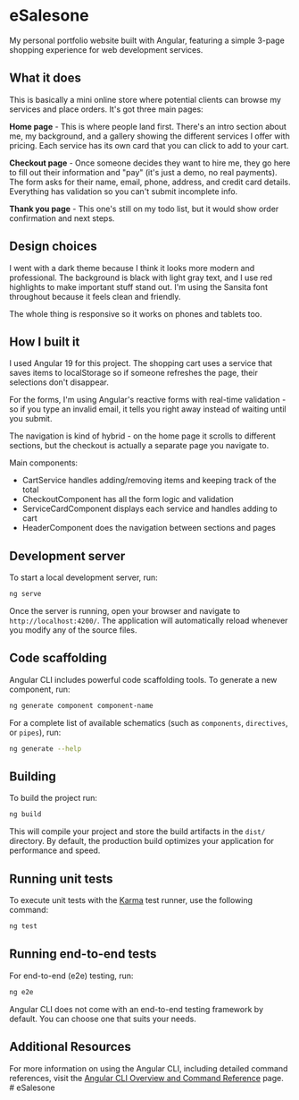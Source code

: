 # eSalesone

My personal portfolio website built with Angular, featuring a simple 3-page shopping experience for web development services.

## What it does

This is basically a mini online store where potential clients can browse my services and place orders. It's got three main pages:

**Home page** - This is where people land first. There's an intro section about me, my background, and a gallery showing the different services I offer with pricing. Each service has its own card that you can click to add to your cart.

**Checkout page** - Once someone decides they want to hire me, they go here to fill out their information and "pay" (it's just a demo, no real payments). The form asks for their name, email, phone, address, and credit card details. Everything has validation so you can't submit incomplete info.

**Thank you page** - This one's still on my todo list, but it would show order confirmation and next steps.

## Design choices

I went with a dark theme because I think it looks more modern and professional. The background is black with light gray text, and I use red highlights to make important stuff stand out. I'm using the Sansita font throughout because it feels clean and friendly.

The whole thing is responsive so it works on phones and tablets too.

## How I built it

I used Angular 19 for this project. The shopping cart uses a service that saves items to localStorage so if someone refreshes the page, their selections don't disappear. 

For the forms, I'm using Angular's reactive forms with real-time validation - so if you type an invalid email, it tells you right away instead of waiting until you submit.

The navigation is kind of hybrid - on the home page it scrolls to different sections, but the checkout is actually a separate page you navigate to.

Main components:
- CartService handles adding/removing items and keeping track of the total
- CheckoutComponent has all the form logic and validation
- ServiceCardComponent displays each service and handles adding to cart
- HeaderComponent does the navigation between sections and pages

## Development server

To start a local development server, run:

```bash
ng serve
```

Once the server is running, open your browser and navigate to `http://localhost:4200/`. The application will automatically reload whenever you modify any of the source files.

## Code scaffolding

Angular CLI includes powerful code scaffolding tools. To generate a new component, run:

```bash
ng generate component component-name
```

For a complete list of available schematics (such as `components`, `directives`, or `pipes`), run:

```bash
ng generate --help
```

## Building

To build the project run:

```bash
ng build
```

This will compile your project and store the build artifacts in the `dist/` directory. By default, the production build optimizes your application for performance and speed.

## Running unit tests

To execute unit tests with the [Karma](https://karma-runner.github.io) test runner, use the following command:

```bash
ng test
```

## Running end-to-end tests

For end-to-end (e2e) testing, run:

```bash
ng e2e
```

Angular CLI does not come with an end-to-end testing framework by default. You can choose one that suits your needs.

## Additional Resources

For more information on using the Angular CLI, including detailed command references, visit the [Angular CLI Overview and Command Reference](https://angular.dev/tools/cli) page.
#   e S a l e s o n e 
 
 